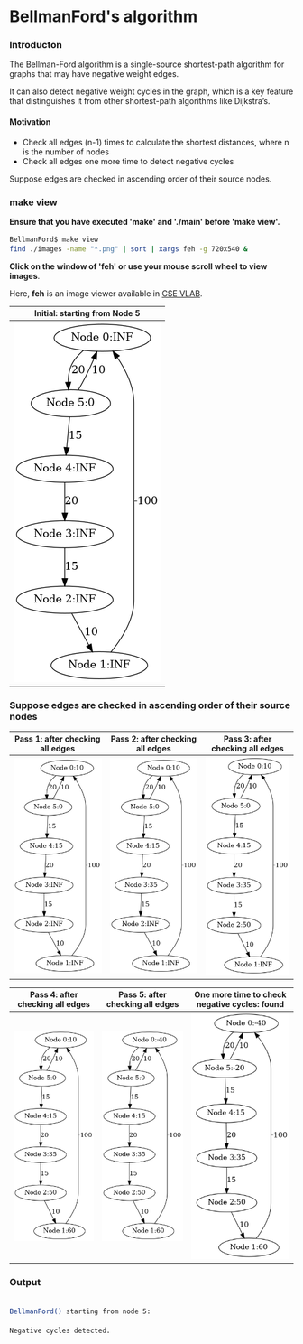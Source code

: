 # BellmanFord's algorithm


### Introducton

The Bellman-Ford algorithm is a single-source shortest-path algorithm for graphs that may have negative weight edges. 

It can also detect negative weight cycles in the graph, which is a key feature that distinguishes it from other shortest-path algorithms like Dijkstra’s.

#### Motivation
- Check all edges (n-1) times to calculate the shortest distances, where n is the number of nodes
- Check all edges one more time to detect negative cycles

Suppose edges are checked in ascending order of their source nodes.

### make view

**Ensure that you have executed 'make' and './main' before 'make view'.**


```sh
BellmanFord$ make view
find ./images -name "*.png" | sort | xargs feh -g 720x540 &
```

**Click on the window of 'feh' or use your mouse scroll wheel to view images**.

Here, **feh** is an image viewer available in [CSE VLAB](https://vlabgateway.cse.unsw.edu.au/).


| Initial: starting from Node 5 | 
|:-------------:|
| <img src="images/BellmanFord_0000.png" width="100%" height="100%"> |  

### Suppose edges are checked in ascending order of their source nodes

| Pass 1: after checking all edges | Pass 2: after checking all edges | Pass 3: after checking all edges |
|:-------------:|:-------------:|:-------------:|
| <img src="images/BellmanFord_0001.png" width="100%" height="100%"> |  <img src="images/BellmanFord_0002.png" width="100%" height="100%"> |  <img src="images/BellmanFord_0003.png" width="100%" height="100%"> |


| Pass 4: after checking all edges | Pass 5: after checking all edges | One more time to check negative cycles: found | 
|:-------------:|:-------------:|:-------------:|
| <img src="images/BellmanFord_0004.png" width="100%" height="100%"> |  <img src="images/BellmanFord_0005.png" width="100%" height="100%"> | <img src="images/BellmanFord_0006.png" width="100%" height="100%"> | 



### Output

```sh

BellmanFord() starting from node 5:

Negative cycles detected.

```

